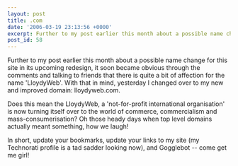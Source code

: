 ```yaml
---
layout: post
title: .com
date: '2006-03-19 23:13:56 +0000'
excerpt: Further to my post earlier this month about a possible name change for this site in it's upcoming redesign, it soon became obvious through the comments and talking to friends that there is quite a bit of affection for the name 'LloydyWeb'.
post_id: 58
---
```

Further to my post earlier this month about a possible name change for this site in its upcoming redesign, it soon became obvious through the comments and talking to friends that there is quite a bit of affection for the name 'LloydyWeb'. With that in mind, yesterday I changed over to my new and improved domain: lloydyweb.com.

Does this mean the LloydyWeb, a 'not-for-profit international organisation' is now turning itself over to the world of commerce, commercialism and mass-consumerisation? Oh those heady days when top level domains actually meant something, how we laugh!

In short, update your bookmarks, update your links to my site (my Technorati profile is a tad sadder looking now), and Gogglebot -- come get me girl!